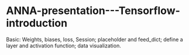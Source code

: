# ANNA-presentation---Tensorflow-introduction
Basic: Weights, biases, loss, Session; placeholder and feed_dict; define a layer and activation function; data visualization.
